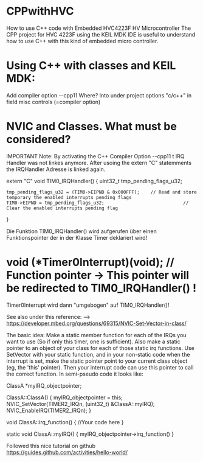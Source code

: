 # CPPwithHVC
How to use C++ code with Embedded HVC4223F HV Microcontroller
The CPP project for HVC 4223F using the KEIL MDK IDE is useful to understand how to use C++ with this kind of embedded micro controller.

Using C++ with classes and KEIL MDK:
=====================================
Add compiler option --cpp11 
Where? Into  under project options "c/c++" in field  misc controls (=compiler option)

NVIC and Classes. What must be considered?
==========================================

IMPORTANT Note: By activating the C++ Compiler Option --cpp11 t IRQ Handler was not linkes anymore. After usoing the extern "C" statemments the IRQHandler Adresse is linked again.  

extern "C" void TIM0_IRQHandler() {
    	uint32_t tmp_pending_flags_u32;		
		
	tmp_pending_flags_u32 = (TIM0->EIPND & 0x000FFF);	 // Read and store temporary the enabled interrupts pending flags 
	TIM0->EIPND = tmp_pending_flags_u32;							 // Clear the enabled interrupts pending flag
}

Die Funktion TIM0_IRQHandler() wird aufgerufen über einen Funktionspointer der in der Klasse Timer deklariert wird!
 
#  void (*Timer0Interrupt)(void);   // Function pointer -> This pointer will be redirected to TIM0_IRQHandler() !
 
 
 
 
Timer0Interrupt wird dann "umgebogen" auf TIM0_IRQHandler()!

See also under this reference: 
--> https://developer.mbed.org/questions/69315/NVIC-Set-Vector-in-class/

The basic idea: 
Make a static member function for each of the IRQs you want to use (So if only this timer, one is sufficient). Also make a static pointer to an object of your class for each of those static irq functions. Use SetVector with your static function, and in your non-static code when the interrupt is set, make the static pointer point to your current class object (eg, the 'this' pointer).
Then your interrupt code can use this pointer to call the correct function. In semi-pseudo code it looks like:

ClassA *myIRQ_objectpointer;
 
 ClassA::ClassA() {
  myIRQ_objectpointer = this;
    NVIC_SetVector(TIMER2_IRQn, (uint32_t) &ClassA::myIRQ);
    NVIC_EnableIRQ(TIMER2_IRQn);
}
 
void ClassA::irq_function() {
  //Your code here
}
 
static void ClassA::myIRQ() {
  myIRQ_objectpointer->irq_function()
}


Followed this nice tutorial on github https://guides.github.com/activities/hello-world/
